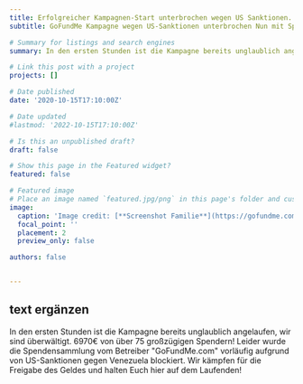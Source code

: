 ```yaml
---
title: Erfolgreicher Kampagnen-Start unterbrochen wegen US Sanktionen. 
subtitle: GoFundMe Kampagne wegen US-Sanktionen unterbrochen Nun mit Spendenkonto bei Sparkasse Reutlingen

# Summary for listings and search engines
summary: In den ersten Stunden ist die Kampagne bereits unglaublich angelaufen, wir sind überwältigt. 6970€ von über 75 großzügigen Spendern! Leider wurde die Spendensammlung vom Betreiber "GoFundMe.com" vorläufig aufgrund von US-Sanktionen gegen Venezuela blockiert. Wir kämpfen für die Freigabe des Geldes und halten Euch hier auf dem Laufenden!

# Link this post with a project
projects: []

# Date published
date: '2020-10-15T17:10:00Z'

# Date updated
#lastmod: '2022-10-15T17:10:00Z'

# Is this an unpublished draft?
draft: false

# Show this page in the Featured widget?
featured: false

# Featured image
# Place an image named `featured.jpg/png` in this page's folder and customize its options here.
image:
  caption: 'Image credit: [**Screenshot Familie**](https://gofundme.com)'
  focal_point: ''
  placement: 2
  preview_only: false

authors: false


---
```



## text ergänzen

In den ersten Stunden ist die Kampagne bereits unglaublich angelaufen, wir sind überwältigt. 6970€ von über 75 großzügigen Spendern! Leider wurde die Spendensammlung vom Betreiber "GoFundMe.com" vorläufig aufgrund von US-Sanktionen gegen Venezuela blockiert. Wir kämpfen für die Freigabe des Geldes und halten Euch hier auf dem Laufenden!
